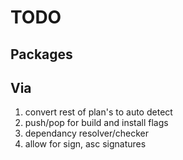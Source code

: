 TODO
========

Packages
--------

Via
-------
1. convert rest of plan's to auto detect
2. push/pop for build and install flags
3. dependancy resolver/checker
4. allow for sign, asc signatures
